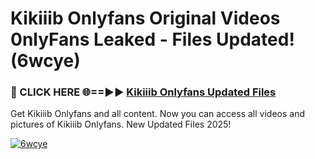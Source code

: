 # Kikiiib Onlyfans Original Videos 0nlyFans Leaked - Files Updated! (6wcye)

<h3>🔴 CLICK HERE 🌐==►► <a href="https://tinyurl.com/ehrbuxhb" rel="nofollow">Kikiiib Onlyfans Updated Files</a></h3>

Get Kikiiib Onlyfans and all content. Now you can access all videos and pictures of Kikiiib Onlyfans. New Updated Files 2025!

[![6wcye](https://i.imgur.com/lVYEuWS.gif)](https://tinyurl.com/ehrbuxhb)
